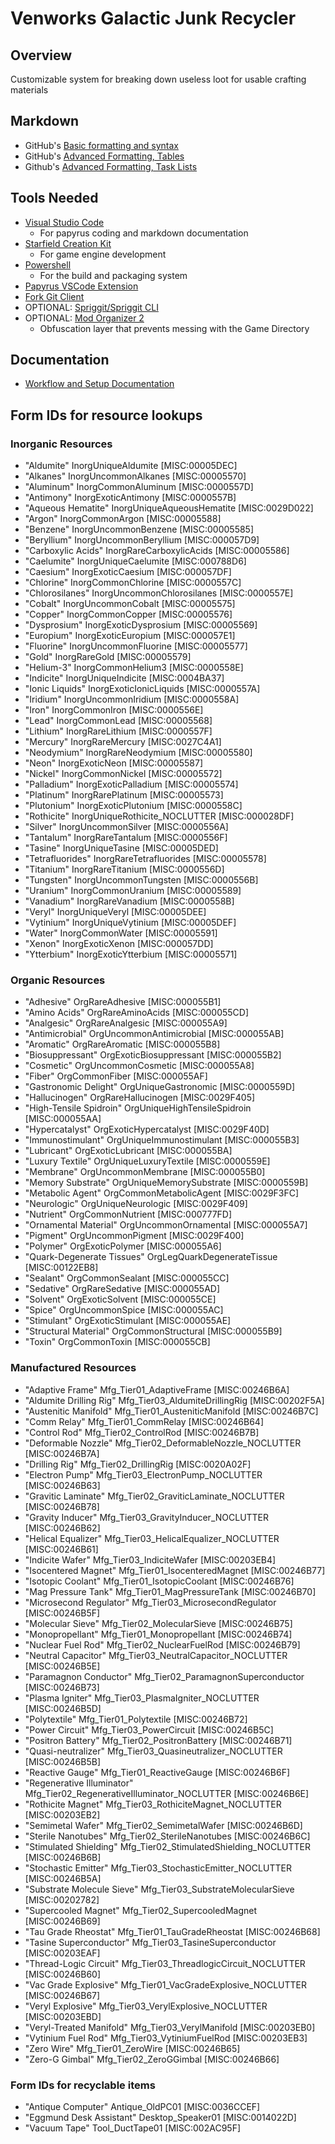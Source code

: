# Venworks Galactic Junk Recycler

## Overview

Customizable system for breaking down useless loot for usable crafting materials

## Markdown
- GitHub's [Basic formatting and syntax](https://docs.github.com/en/get-started/writing-on-github/getting-started-with-writing-and-formatting-on-github/basic-writing-and-formatting-syntax)
- GitHub's [Advanced Formatting, Tables](https://docs.github.com/en/get-started/writing-on-github/working-with-advanced-formatting/organizing-information-with-tables)
- Github's [Advanced Formatting, Task Lists](https://docs.github.com/en/get-started/writing-on-github/working-with-advanced-formatting/about-task-lists)

## Tools Needed

- [Visual Studio Code](https://code.visualstudio.com/Download)
  - For papyrus coding and markdown documentation
- [Starfield Creation Kit](https://steampowered.com)
  - For game engine development
- [Powershell](https://learn.microsoft.com/en-us/powershell/scripting/install/installing-powershell-on-windows?view=powershell-7.4#installing-the-msi-package)
  - For the build and packaging system
- [Papyrus VSCode Extension](https://marketplace.visualstudio.com/items?itemName=joelday.papyrus-lang-vscode)
- [Fork Git Client](https://fork.dev)
- OPTIONAL: [Spriggit/Spriggit CLI](https://github.com/Mutagen-Modding/Spriggit/releases)
- OPTIONAL: [Mod Organizer 2](https://github.com/ModOrganizer2/modorganizer/releases)
  - Obfuscation layer that prevents messing with the Game Directory


## Documentation

 - [Workflow and Setup Documentation](./Documentation/Workflow/Workflow.md)

## Form IDs for resource lookups

### Inorganic Resources
- "Aldumite"                   InorgUniqueAldumite [MISC:00005DEC]
- "Alkanes"                    InorgUncommonAlkanes [MISC:00005570]
- "Aluminum"                   InorgCommonAluminum [MISC:0000557D]
- "Antimony"                   InorgExoticAntimony [MISC:0000557B]
- "Aqueous Hematite"           InorgUniqueAqueousHematite [MISC:0029D022]
- "Argon"                      InorgCommonArgon [MISC:00005588]
- "Benzene"                    InorgUncommonBenzene [MISC:00005585]
- "Beryllium"                  InorgUncommonBeryllium [MISC:000057D9]
- "Carboxylic Acids"           InorgRareCarboxylicAcids [MISC:00005586]
- "Caelumite"                  InorgUniqueCaelumite [MISC:000788D6]
- "Caesium"                    InorgExoticCaesium [MISC:000057DF]
- "Chlorine"                   InorgCommonChlorine [MISC:0000557C]
- "Chlorosilanes"              InorgUncommonChlorosilanes [MISC:0000557E]
- "Cobalt"                     InorgUncommonCobalt [MISC:00005575]
- "Copper"                     InorgCommonCopper [MISC:00005576]
- "Dysprosium"                 InorgExoticDysprosium [MISC:00005569]
- "Europium"                   InorgExoticEuropium [MISC:000057E1]
- "Fluorine"                   InorgUncommonFluorine [MISC:00005577]
- "Gold"                       InorgRareGold [MISC:00005579]
- "Helium-3"                   InorgCommonHelium3 [MISC:0000558E]
- "Indicite"                   InorgUniqueIndicite [MISC:0004BA37]
- "Ionic Liquids"              InorgExoticIonicLiquids [MISC:0000557A]
- "Iridium"                    InorgUncommonIridium [MISC:0000558A]
- "Iron"                       InorgCommonIron [MISC:0000556E]
- "Lead"                       InorgCommonLead [MISC:00005568]
- "Lithium"                    InorgRareLithium [MISC:0000557F]
- "Mercury"                    InorgRareMercury [MISC:0027C4A1]
- "Neodymium"                  InorgRareNeodymium [MISC:00005580]
- "Neon"                       InorgExoticNeon [MISC:00005587]
- "Nickel"                     InorgCommonNickel [MISC:00005572]
- "Palladium"                  InorgExoticPalladium [MISC:00005574]
- "Platinum"                   InorgRarePlatinum [MISC:00005573]
- "Plutonium"                  InorgExoticPlutonium [MISC:0000558C]
- "Rothicite"                  InorgUniqueRothicite_NOCLUTTER [MISC:000028DF]
- "Silver"                     InorgUncommonSilver [MISC:0000556A]
- "Tantalum"                   InorgRareTantalum [MISC:0000556F]
- "Tasine"                     InorgUniqueTasine [MISC:00005DED]
- "Tetrafluorides"             InorgRareTetrafluorides [MISC:00005578]
- "Titanium"                   InorgRareTitanium [MISC:0000556D]
- "Tungsten"                   InorgUncommonTungsten [MISC:0000556B]
- "Uranium"                    InorgCommonUranium [MISC:00005589]
- "Vanadium"                   InorgRareVanadium [MISC:0000558B]
- "Veryl"                      InorgUniqueVeryl [MISC:00005DEE]
- "Vytinium"                   InorgUniqueVytinium [MISC:00005DEF]
- "Water"                      InorgCommonWater [MISC:00005591]
- "Xenon"                      InorgExoticXenon [MISC:000057DD]
- "Ytterbium"                  InorgExoticYtterbium [MISC:00005571]

### Organic Resources
- "Adhesive"                   OrgRareAdhesive [MISC:000055B1]
- "Amino Acids"                OrgRareAminoAcids [MISC:000055CD]
- "Analgesic"                  OrgRareAnalgesic [MISC:000055A9]
- "Antimicrobial"              OrgUncommonAntimicrobial [MISC:000055AB]
- "Aromatic"                   OrgRareAromatic [MISC:000055B8]
- "Biosuppressant"             OrgExoticBiosuppressant [MISC:000055B2]
- "Cosmetic"                   OrgUncommonCosmetic [MISC:000055A8]
- "Fiber"                      OrgCommonFiber [MISC:000055AF]
- "Gastronomic Delight"        OrgUniqueGastronomic [MISC:0000559D]
- "Hallucinogen"               OrgRareHallucinogen [MISC:0029F405]
- "High-Tensile Spidroin"      OrgUniqueHighTensileSpidroin [MISC:000055AA]
- "Hypercatalyst"              OrgExoticHypercatalyst [MISC:0029F40D]
- "Immunostimulant"            OrgUniqueImmunostimulant [MISC:000055B3]
- "Lubricant"                  OrgExoticLubricant [MISC:000055BA]
- "Luxury Textile"             OrgUniqueLuxuryTextile [MISC:0000559E]
- "Membrane"                   OrgUncommonMembrane [MISC:000055B0]
- "Memory Substrate"           OrgUniqueMemorySubstrate [MISC:0000559B]
- "Metabolic Agent"            OrgCommonMetabolicAgent [MISC:0029F3FC]
- "Neurologic"                 OrgUniqueNeurologic [MISC:0029F409]
- "Nutrient"                   OrgCommonNutrient [MISC:000777FD]
- "Ornamental Material"        OrgUncommonOrnamental [MISC:000055A7]
- "Pigment"                    OrgUncommonPigment [MISC:0029F400]
- "Polymer"                    OrgExoticPolymer [MISC:000055A6]
- "Quark-Degenerate Tissues"   OrgLegQuarkDegenerateTissue [MISC:00122EB8]
- "Sealant"                    OrgCommonSealant [MISC:000055CC]
- "Sedative"                   OrgRareSedative [MISC:000055AD]
- "Solvent"                    OrgExoticSolvent [MISC:000055CE]
- "Spice"                      OrgUncommonSpice [MISC:000055AC]
- "Stimulant"                  OrgExoticStimulant [MISC:000055AE]
- "Structural Material"        OrgCommonStructural [MISC:000055B9]
- "Toxin"                      OrgCommonToxin [MISC:000055CB]

### Manufactured Resources
- "Adaptive Frame"             Mfg_Tier01_AdaptiveFrame [MISC:00246B6A]
- "Aldumite Drilling Rig"      Mfg_Tier03_AldumiteDrillingRig [MISC:00202F5A]
- "Austenitic Manifold"        Mfg_Tier01_AusteniticManifold [MISC:00246B7C]
- "Comm Relay"                 Mfg_Tier01_CommRelay [MISC:00246B64]
- "Control Rod"                Mfg_Tier02_ControlRod [MISC:00246B7B]
- "Deformable Nozzle"          Mfg_Tier02_DeformableNozzle_NOCLUTTER [MISC:00246B7A]
- "Drilling Rig"               Mfg_Tier02_DrillingRig [MISC:0020A02F]
- "Electron Pump"              Mfg_Tier03_ElectronPump_NOCLUTTER [MISC:00246B63]
- "Gravitic Laminate"          Mfg_Tier02_GraviticLaminate_NOCLUTTER [MISC:00246B78]
- "Gravity Inducer"            Mfg_Tier03_GravityInducer_NOCLUTTER [MISC:00246B62]
- "Helical Equalizer"          Mfg_Tier03_HelicalEqualizer_NOCLUTTER [MISC:00246B61]
- "Indicite Wafer"             Mfg_Tier03_IndiciteWafer [MISC:00203EB4]
- "Isocentered Magnet"         Mfg_Tier01_IsocenteredMagnet [MISC:00246B77]
- "Isotopic Coolant"           Mfg_Tier01_IsotopicCoolant [MISC:00246B76]
- "Mag Pressure Tank"          Mfg_Tier01_MagPressureTank [MISC:00246B70]
- "Microsecond Regulator"      Mfg_Tier03_MicrosecondRegulator [MISC:00246B5F]
- "Molecular Sieve"            Mfg_Tier02_MolecularSieve [MISC:00246B75]
- "Monopropellant"             Mfg_Tier01_Monopropellant [MISC:00246B74]
- "Nuclear Fuel Rod"           Mfg_Tier02_NuclearFuelRod [MISC:00246B79]
- "Neutral Capacitor"          Mfg_Tier03_NeutralCapacitor_NOCLUTTER [MISC:00246B5E]
- "Paramagnon Conductor"       Mfg_Tier02_ParamagnonSuperconductor [MISC:00246B73]
- "Plasma Igniter"             Mfg_Tier03_PlasmaIgniter_NOCLUTTER [MISC:00246B5D]
- "Polytextile"                Mfg_Tier01_Polytextile [MISC:00246B72]
- "Power Circuit"              Mfg_Tier03_PowerCircuit [MISC:00246B5C]
- "Positron Battery"           Mfg_Tier02_PositronBattery [MISC:00246B71]
- "Quasi-neutralizer"          Mfg_Tier03_Quasineutralizer_NOCLUTTER [MISC:00246B5B]
- "Reactive Gauge"             Mfg_Tier01_ReactiveGauge [MISC:00246B6F]
- "Regenerative Illuminator"   Mfg_Tier02_RegenerativeIlluminator_NOCLUTTER [MISC:00246B6E]
- "Rothicite Magnet"           Mfg_Tier03_RothiciteMagnet_NOCLUTTER [MISC:00203EB2]
- "Semimetal Wafer"            Mfg_Tier02_SemimetalWafer [MISC:00246B6D]
- "Sterile Nanotubes"          Mfg_Tier02_SterileNanotubes [MISC:00246B6C]
- "Stimulated Shielding"       Mfg_Tier02_StimulatedShielding_NOCLUTTER [MISC:00246B6B]
- "Stochastic Emitter"         Mfg_Tier03_StochasticEmitter_NOCLUTTER [MISC:00246B5A]
- "Substrate Molecule Sieve"   Mfg_Tier03_SubstrateMolecularSieve [MISC:00202782]
- "Supercooled Magnet"         Mfg_Tier02_SupercooledMagnet [MISC:00246B69]
- "Tau Grade Rheostat"         Mfg_Tier01_TauGradeRheostat [MISC:00246B68]
- "Tasine Superconductor"      Mfg_Tier03_TasineSuperconductor [MISC:00203EAF]
- "Thread-Logic Circuit"       Mfg_Tier03_ThreadlogicCircuit_NOCLUTTER [MISC:00246B60]
- "Vac Grade Explosive"        Mfg_Tier01_VacGradeExplosive_NOCLUTTER [MISC:00246B67]
- "Veryl Explosive"            Mfg_Tier03_VerylExplosive_NOCLUTTER [MISC:00203EBD]
- "Veryl-Treated Manifold"     Mfg_Tier03_VerylManifold [MISC:00203EB0]
- "Vytinium Fuel Rod"          Mfg_Tier03_VytiniumFuelRod [MISC:00203EB3]
- "Zero Wire"                  Mfg_Tier01_ZeroWire [MISC:00246B65]
- "Zero-G Gimbal"              Mfg_Tier02_ZeroGGimbal [MISC:00246B66]

### Form IDs for recyclable items
- "Antique Computer"           Antique_OldPC01 [MISC:0036CCEF]
- "Eggmund Desk Assistant"     Desktop_Speaker01 [MISC:0014022D]
- "Vacuum Tape"                Tool_DuctTape01 [MISC:002AC95F]

